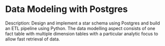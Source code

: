 # Data Modeling with Postgres
Description: 
Design and implement a star schema using Postgres and build an ETL pipeline using Python. The data modelling aspect consists of one fact table with multiple dimension tables with a particular analytic focus to allow fast retrieval of data.

